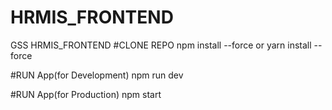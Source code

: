 # HRMIS_FRONTEND
GSS HRMIS_FRONTEND
#CLONE REPO
npm install --force
or 
yarn install --force

#RUN App(for Development)
npm run dev  

#RUN App(for Production)
npm start
